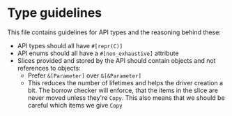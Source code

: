 # Type guidelines

This file contains guidelines for API types and the reasoning behind these:

* API types should all have `#[repr(C)]`
* API enums should all have a `#[non_exhaustive]` attribute
* Slices provided and stored by the API should contain objects and not references to objects:
    * Prefer `&[Parameter]` over `&[&Parameter]`
    * This reduces the number of lifetimes and helps the driver creation a bit. The borrow checker will enforce, that the items in the slice are never moved unless they're `Copy`. This also means that we should be careful which items we give `Copy`

